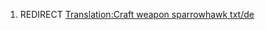 1.  REDIRECT [Translation:Craft weapon sparrowhawk
    txt/de](Translation:Craft_weapon_sparrowhawk_txt/de "wikilink")
